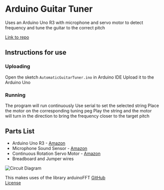 # Arduino Guitar Tuner
Uses an Arduino Uno R3 with microphone and servo motor to detect frequency and tune the guitar to the correct pitch

[Link to repo](https://github.com/Nathansykes/ArduinoGuitarTuner)

## Instructions for use
### Uploading
Open the sketch `AutomaticGuitarTuner.ino` in Arduino IDE
Upload it to the Arduino Uno
### Running
The program will run continuously
Use serial to set the selected string
Place the motor on the corresponding tuning peg
Play the string and the motor will turn in the direction to bring the frequency closer to the target pitch

## Parts List
- Arduino Uno R3 - [Amazon](https://www.amazon.co.uk/dp/B008GRTSV6)
- Microphone Sound Sensor - [Amazon](https://www.amazon.co.uk/dp/B07VPWMVR8)
- Continuous Rotation Servo Motor - [Amazon](https://www.amazon.co.uk/dp/B092VN3MTX)
- Breadboard and Jumper wires


![Circuit Diagram](https://github.com/Nathansykes/ArduinoGuitarTuner/blob/master/CircuitDiagram.jpg?raw=true)


This makes uses of the library arduinoFFT 
[GitHub](https://github.com/kosme/arduinoFFT)  
[License](https://raw.githubusercontent.com/kosme/arduinoFFT/master/LICENSE)